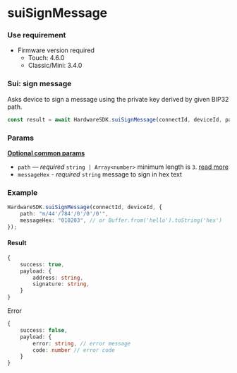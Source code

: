 # suiSignMessage

### Use requirement

* Firmware version required
  * Touch: 4.6.0
  * Classic/Mini: 3.4.0

### Sui: sign message

Asks device to sign a message using the private key derived by given BIP32 path.

```typescript
const result = await HardwareSDK.suiSignMessage(connectId, deviceId, params);
```

### Params

[**Optional common params**](../common-params.md)

* `path` — _required_ `string | Array<number>` minimum length is `3`. [read more](../path.md)
* `messageHex` - _required_ `string` message to sign in hex text

### Example

```typescript
HardwareSDK.suiSignMessage(connectId, deviceId, {
    path: "m/44'/784'/0'/0'/0'",
    messageHex: "010203", // or Buffer.from('hello').toString('hex')
});
```

#### Result

```typescript
{
    success: true,
    payload: {
        address: string,
        signature: string,
    }
}
```

Error

```typescript
{
    success: false,
    payload: {
        error: string, // error message
        code: number // error code
    }
}
```
